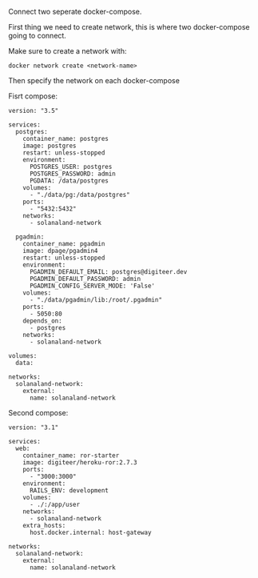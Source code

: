 Connect two seperate docker-compose.

First thing we need to create network, this is where two docker-compose going to connect.

Make sure to create a network with:

```
docker network create <network-name>
```

Then specify the network on each docker-compose

Fisrt compose:
```
version: "3.5"

services:
  postgres:
    container_name: postgres
    image: postgres
    restart: unless-stopped
    environment:
      POSTGRES_USER: postgres
      POSTGRES_PASSWORD: admin
      PGDATA: /data/postgres
    volumes:
      - "./data/pg:/data/postgres"
    ports:
      - "5432:5432"
    networks:
      - solanaland-network

  pgadmin:
    container_name: pgadmin
    image: dpage/pgadmin4
    restart: unless-stopped
    environment:
      PGADMIN_DEFAULT_EMAIL: postgres@digiteer.dev
      PGADMIN_DEFAULT_PASSWORD: admin
      PGADMIN_CONFIG_SERVER_MODE: 'False'
    volumes:
      - "./data/pgadmin/lib:/root/.pgadmin"
    ports:
      - 5050:80
    depends_on:
      - postgres
    networks:
      - solanaland-network

volumes:
  data:

networks:
  solanaland-network:
    external:
      name: solanaland-network
```

Second compose:
```
version: "3.1"

services:
  web:
    container_name: ror-starter
    image: digiteer/heroku-ror:2.7.3
    ports:
      - "3000:3000"
    environment:
      RAILS_ENV: development
    volumes:
      - ./:/app/user
    networks:
      - solanaland-network
    extra_hosts:
      host.docker.internal: host-gateway

networks:
  solanaland-network:
    external:
      name: solanaland-network
```
